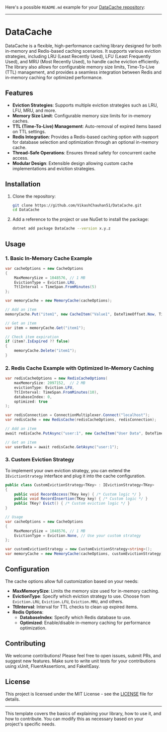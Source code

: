 Here's a possible `README.md` example for your [DataCache repository](https://github.com/VikashChauhan51/DataCache):

---

# DataCache

DataCache is a flexible, high-performance caching library designed for both in-memory and Redis-based caching scenarios. It supports various eviction strategies, including LRU (Least Recently Used), LFU (Least Frequently Used), and MRU (Most Recently Used), to handle cache eviction efficiently. The library also allows for configurable memory size limits, Time-To-Live (TTL) management, and provides a seamless integration between Redis and in-memory caching for optimized performance.

## Features

- **Eviction Strategies**: Supports multiple eviction strategies such as LRU, LFU, MRU, and more.
- **Memory Size Limit**: Configurable memory size limits for in-memory caches.
- **TTL (Time-To-Live) Management**: Auto-removal of expired items based on TTL settings.
- **Redis Integration**: Provides a Redis-based caching option with support for database selection and optimization through an optional in-memory cache.
- **Thread-Safe Operations**: Ensures thread safety for concurrent cache access.
- **Modular Design**: Extensible design allowing custom cache implementations and eviction strategies.

## Installation

1. Clone the repository:
    ```bash
    git clone https://github.com/VikashChauhan51/DataCache.git
    cd DataCache
    ```

2. Add a reference to the project or use NuGet to install the package:
    ```bash
    dotnet add package DataCache --version x.y.z
    ```

## Usage

### 1. Basic In-Memory Cache Example

```csharp
var cacheOptions = new CacheOptions
{
    MaxMemorySize = 1048576, // 1 MB
    EvictionType = Eviction.LRU,
    TtlInterval = TimeSpan.FromMinutes(5)
};

var memoryCache = new MemoryCache(cacheOptions);

// Add an item
memoryCache.Put("item1", new CacheItem("Value1", DateTimeOffset.Now, TimeSpan.FromMinutes(10)));

// Get an item
var item = memoryCache.Get("item1");

// Check item expiration
if (item?.IsExpired ?? false)
{
    memoryCache.Delete("item1");
}
```

### 2. Redis Cache Example with Optimized In-Memory Caching

```csharp
var redisCacheOptions = new RedisCacheOptions(
    maxMemorySize: 2097152,  // 2 MB
    evictionType: Eviction.LFU,
    TtlInterval: TimeSpan.FromMinutes(10),
    databaseIndex: 0,
    optimized: true
);

var redisConnection = ConnectionMultiplexer.Connect("localhost");
var redisCache = new RedisCache(redisCacheOptions, redisConnection);

// Add an item
await redisCache.PutAsync("user:1", new CacheItem("User Data", DateTimeOffset.Now, TimeSpan.FromMinutes(30)));

// Get an item
var userData = await redisCache.GetAsync("user:1");
```

### 3. Custom Eviction Strategy

To implement your own eviction strategy, you can extend the `IEvictionStrategy` interface and plug it into the cache configuration.

```csharp
public class CustomEvictionStrategy<TKey> : IEvictionStrategy<TKey>
{
    public void RecordAccess(TKey key) { /* Custom logic */ }
    public void RecordInsertion(TKey key) { /* Custom logic */ }
    public TKey? Evict() { /* Custom eviction logic */ }
}

// Usage
var cacheOptions = new CacheOptions
{
    MaxMemorySize = 1048576, // 1 MB
    EvictionType = Eviction.None, // Use your custom strategy
};

var customEvictionStrategy = new CustomEvictionStrategy<string>();
var memoryCache = new MemoryCache(cacheOptions, customEvictionStrategy);
```

## Configuration

The cache options allow full customization based on your needs:

- **MaxMemorySize**: Limits the memory size used for in-memory caching.
- **EvictionType**: Specify which eviction strategy to use. Choose from `Eviction.LRU`, `Eviction.LFU`, `Eviction.MRU`, and others.
- **TtlInterval**: Interval for TTL checks to clean up expired items.
- **Redis Options**:
  - **DatabaseIndex**: Specify which Redis database to use.
  - **Optimized**: Enable/disable in-memory caching for performance optimization.

## Contributing

We welcome contributions! Please feel free to open issues, submit PRs, and suggest new features. Make sure to write unit tests for your contributions using xUnit, FluentAssertions, and FakeItEasy.

## License

This project is licensed under the MIT License - see the [LICENSE](LICENSE) file for details.

---

This template covers the basics of explaining your library, how to use it, and how to contribute. You can modify this as necessary based on your project's specific needs.